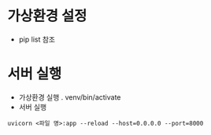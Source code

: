 # 가상환경 설정
- pip list 참조

# 서버 실행
- 가상환경 실행
  . venv/bin/activate
- 서버 실행
```
uvicorn <파일 명>:app --reload --host=0.0.0.0 --port=8000
```

